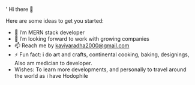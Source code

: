 ' Hi there 👋

Here are some ideas to get you started:

- 🌱 I’m MERN stack developer
- 👯 I’m looking forward to work with growing companies
- 📫 Reach me by kaviyaradha2000@gmail.com
- ⚡ Fun fact: i do art and crafts, continental cooking, baking, designings, Also am medician to developer.
- Wishes: To learn more developments, and personally to travel around the world as i have Hodophile
